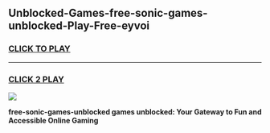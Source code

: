
## Unblocked-Games-free-sonic-games-unblocked-Play-Free-eyvoi
<h3>
<a href="https://premium76.site?title=free-sonic-games-unblocked&ref=10A">CLICK TO PLAY</a></h3>
<hr>

<h3>
<a href="https://premium76.site?title=free-sonic-games-unblocked&ref=10A">CLICK 2 PLAY</a>
  
</h3>

<a href="https://premium76.site?title=free-sonic-games-unblocked&ref=10A"><img src="https://clearcache.store/games.png"></a>


**free-sonic-games-unblocked games unblocked: Your Gateway to Fun and Accessible Online Gaming**
